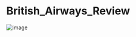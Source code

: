 # British_Airways_Review

![image](https://github.com/user-attachments/assets/d5e61625-dcfb-4f75-a047-ea119d673c45)
